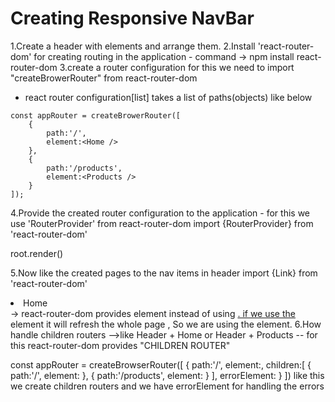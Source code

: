 # Creating Responsive NavBar

1.Create a header with elements and arrange them.
2.Install 'react-router-dom' for creating routing in the application - command -> npm install react-router-dom
3.create a router configuration for this we need to import "createBrowerRouter" from react-router-dom 
   - react router configuration[list] takes a list of paths(objects) like below 

    const appRouter = createBrowerRouter([
        {
            path:'/',
            element:<Home />
        },
        {
            path:'/products',
            element:<Products />
        }
    ]);

4.Provide the created router configuration to the application - for this we use 'RouterProvider' from react-router-dom
  import {RouterProvider} from 'react-router-dom'

  root.render(<RouterProvider />)

5.Now like the created pages to the nav items in header
  import {Link} from 'react-router-dom'
  <li><Link to="/home">Home</Link></li>
  -> react-router-dom provides <Link> element instead of using <a href="/home">. if we use the <a> element it will refresh the whole page , So we are using the <Link> element.
6.How handle children routers
  -->like Header + Home or Header + Products -- for this react-router-dom provides "CHILDREN ROUTER"

  const appRouter = createBrowserRouter([
    {
        path:'/',
        element:<AppLayout/>,
        children:[
            {
                path:'/',
                element:<Home />
            },
            {
                path:'/products',
                element:<Products />
            }
        ],
        errorElement:<Error />
    }
  ])
  like this we create children routers
  and we have errorElement for handling the errors
